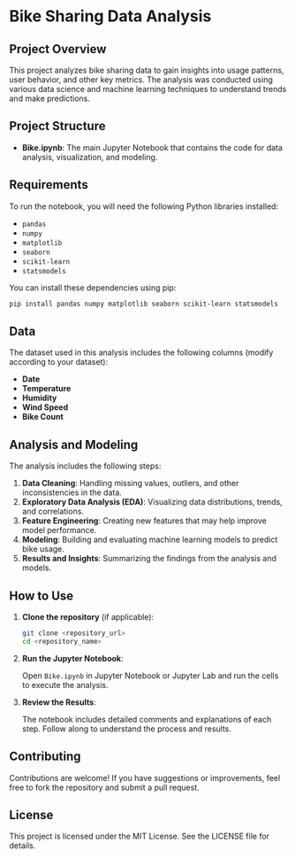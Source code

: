 
# Bike Sharing Data Analysis

## Project Overview

This project analyzes bike sharing data to gain insights into usage patterns, user behavior, and other key metrics. The analysis was conducted using various data science and machine learning techniques to understand trends and make predictions.

## Project Structure

- **Bike.ipynb**: The main Jupyter Notebook that contains the code for data analysis, visualization, and modeling.
  
## Requirements

To run the notebook, you will need the following Python libraries installed:

- `pandas`
- `numpy`
- `matplotlib`
- `seaborn`
- `scikit-learn`
- `statsmodels`

You can install these dependencies using pip:

```bash
pip install pandas numpy matplotlib seaborn scikit-learn statsmodels
```

## Data

The dataset used in this analysis includes the following columns (modify according to your dataset):

- **Date**
- **Temperature**
- **Humidity**
- **Wind Speed**
- **Bike Count**

## Analysis and Modeling

The analysis includes the following steps:

1. **Data Cleaning**: Handling missing values, outliers, and other inconsistencies in the data.
2. **Exploratory Data Analysis (EDA)**: Visualizing data distributions, trends, and correlations.
3. **Feature Engineering**: Creating new features that may help improve model performance.
4. **Modeling**: Building and evaluating machine learning models to predict bike usage.
5. **Results and Insights**: Summarizing the findings from the analysis and models.

## How to Use

1. **Clone the repository** (if applicable):

    ```bash
    git clone <repository_url>
    cd <repository_name>
    ```

2. **Run the Jupyter Notebook**:

    Open `Bike.ipynb` in Jupyter Notebook or Jupyter Lab and run the cells to execute the analysis.

3. **Review the Results**:

    The notebook includes detailed comments and explanations of each step. Follow along to understand the process and results.

## Contributing

Contributions are welcome! If you have suggestions or improvements, feel free to fork the repository and submit a pull request.

## License

This project is licensed under the MIT License. See the LICENSE file for details.
